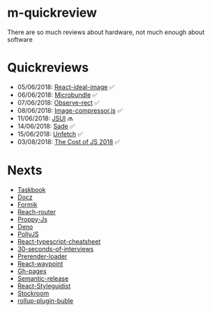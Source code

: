 # m-quickreview
There are so much reviews about hardware, not much enough about software

# Quickreviews

- 05/06/2018: [React-ideal-image](https://github.com/neomaxzero/m-quickreview/blob/master/react-ideal-image.md) :white_check_mark:
- 06/06/2018: [Microbundle](https://github.com/neomaxzero/m-quickreview/blob/master/microbundle.md) :white_check_mark:
- 07/06/2018: [Observe-rect](https://github.com/neomaxzero/m-quickreview/blob/master/observe-rect.md) :white_check_mark:
- 08/06/2018: [Image-compressor.js](https://github.com/neomaxzero/m-quickreview/blob/master/image-compressor.js.md) :white_check_mark:
- 11/06/2018: [JSUI](https://github.com/neomaxzero/m-quickreview/blob/master/JSUI.md) :soon:
- 14/06/2018: [Sade](https://github.com/neomaxzero/m-quickreview/blob/master/sade.md) :white_check_mark:
- 15/06/2018: [Unfetch](https://github.com/neomaxzero/m-quickreview/blob/master/unfetch.md) :white_check_mark:
- 03/08/2018: [The Cost of JS 2018](https://github.com/neomaxzero/m-quickreview/blob/master/the-cost-of-js-2018.md) :white_check_mark:

# Nexts
- [Taskbook](https://github.com/klauscfhq/taskbook)
- [Docz](https://github.com/pedronauck/docz)
- [Formik](https://github.com/jaredpalmer/formik)
- [Reach-router](https://reach.tech/router/large-scale)
- [Proppy-Js](https://proppyjs.com/)
- [Deno](https://github.com/ry/deno)
- [PollyJS](https://netflix.github.io/pollyjs/)
- [React-typescript-cheatsheet](https://github.com/sw-yx/react-typescript-cheatsheet)
- [30-seconds-of-interviews](https://github.com/fejes713/30-seconds-of-interviews)
- [Prerender-loader](https://github.com/GoogleChromeLabs/prerender-loader)
- [React-waypoint](https://github.com/brigade/react-waypoint)
- [Gh-pages](https://github.com/tschaub/gh-pages)
- [Semantic-release](https://github.com/semantic-release/semantic-release)
- [React-Styleguidist](https://github.com/styleguidist/react-styleguidist)
- [Stockroom](https://github.com/developit/stockroom)
- [rollup-plugin-buble](https://github.com/rollup/rollup-plugin-buble)

